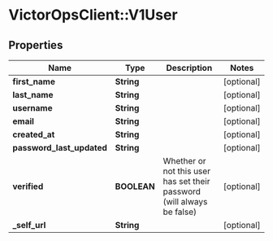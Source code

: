 # VictorOpsClient::V1User

## Properties

| Name                      | Type        | Description                                                            | Notes      |
| ------------------------- | ----------- | ---------------------------------------------------------------------- | ---------- |
| **first_name**            | **String**  |                                                                        | [optional] |
| **last_name**             | **String**  |                                                                        | [optional] |
| **username**              | **String**  |                                                                        | [optional] |
| **email**                 | **String**  |                                                                        | [optional] |
| **created_at**            | **String**  |                                                                        | [optional] |
| **password_last_updated** | **String**  |                                                                        | [optional] |
| **verified**              | **BOOLEAN** | Whether or not this user has set their password (will always be false) | [optional] |
| **\_self_url**            | **String**  |                                                                        | [optional] |
